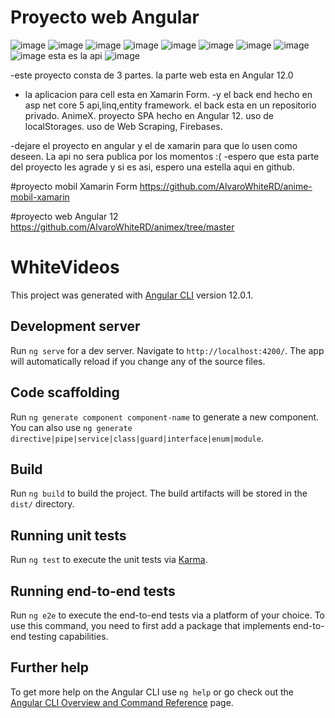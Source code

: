 # Proyecto web Angular

![image](https://user-images.githubusercontent.com/69123582/124336191-0c57db00-db6b-11eb-8123-a8ad5410fb2f.png)
![image](https://user-images.githubusercontent.com/69123582/124336376-d0714580-db6b-11eb-8442-050966f8374d.png)
![image](https://user-images.githubusercontent.com/69123582/124336393-e67f0600-db6b-11eb-8813-5f201010e36b.png)
![image](https://user-images.githubusercontent.com/69123582/124336476-27771a80-db6c-11eb-9474-4aa9356ac4d4.png)
![image](https://user-images.githubusercontent.com/69123582/124336547-6efda680-db6c-11eb-98b7-90b8098b1e90.png)
![image](https://user-images.githubusercontent.com/69123582/124336568-7fae1c80-db6c-11eb-8434-a5eb831c5bb7.png)
![image](https://user-images.githubusercontent.com/69123582/124336744-301c2080-db6d-11eb-82f6-3bb281d5922b.png)
![image](https://user-images.githubusercontent.com/69123582/124336760-45914a80-db6d-11eb-90b0-3f59292cfc43.png)
![image](https://user-images.githubusercontent.com/69123582/124336781-63f74600-db6d-11eb-9e9b-dfff3425d503.png)
esta es la api
![image](https://user-images.githubusercontent.com/69123582/124336804-84270500-db6d-11eb-996a-68abf60e93fe.png)

-este proyecto consta de 3 partes. la parte web esta en Angular 12.0 
- la aplicacion para cell esta en Xamarin Form.
-y el back end hecho en asp net core 5 api,linq,entity framework. el back esta en un repositorio privado.
AnimeX. proyecto SPA hecho en Angular 12. uso de localStorages. uso de Web Scraping, Firebases.

-dejare el proyecto en angular y el de xamarin para que lo usen como deseen. La api no sera publica por los momentos :(
-espero que esta parte del proyecto les agrade y si es asi, espero una estella aqui en github.

#proyecto mobil Xamarin Form
https://github.com/AlvaroWhiteRD/anime-mobil-xamarin

#proyecto web Angular 12
https://github.com/AlvaroWhiteRD/animex/tree/master
# WhiteVideos

This project was generated with [Angular CLI](https://github.com/angular/angular-cli) version 12.0.1.

## Development server

Run `ng serve` for a dev server. Navigate to `http://localhost:4200/`. The app will automatically reload if you change any of the source files.

## Code scaffolding

Run `ng generate component component-name` to generate a new component. You can also use `ng generate directive|pipe|service|class|guard|interface|enum|module`.

## Build

Run `ng build` to build the project. The build artifacts will be stored in the `dist/` directory.

## Running unit tests

Run `ng test` to execute the unit tests via [Karma](https://karma-runner.github.io).

## Running end-to-end tests

Run `ng e2e` to execute the end-to-end tests via a platform of your choice. To use this command, you need to first add a package that implements end-to-end testing capabilities.

## Further help

To get more help on the Angular CLI use `ng help` or go check out the [Angular CLI Overview and Command Reference](https://angular.io/cli) page.
